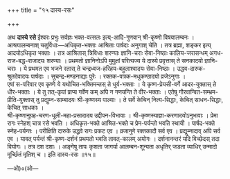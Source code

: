 +++
title = "१५ दास्य-रसः"

+++

अथ **दास्ये रसे** ईश्वरः प्रभुः सर्वज्ञः भक्त-वत्सलः इत्य्-आदि-गुणवान् श्री-कृष्णो विषयालम्बनः । आश्रयालम्बनाश् चतुर्विधाः—अधिकृत-भक्ताः आश्रिताः पार्षदाः अनुगाश् चेति । तत्र ब्रह्मा, शङ्कर इत्य् आदयोऽधिकृत भक्ताः । तत्र आश्रितास् त्रिविधाः शरण्याः ज्ञानि-चराः सेवा-निष्ठाः कालिय-जरासन्धम् अगध-राज-बद्ध-राजादयः शरण्याः । प्रथमतो ज्ञानिनोऽपि मुमुक्षां परित्यज्य ये दास्ये प्रवृत्तास् ते सनकादयो ज्ञानि-चराः । ये प्रथमत एव भजने रतास् ते चन्द्रध्वज-हरिहय-बहुलाश्वादयः सेवा-निष्ठाः । उद्धव-दारुक-श्रुतदेवादयः पार्षदाः । सुचन्द्र-मण्डनाद्याः पुरेः । रक्तक-पत्रक-मधुकण्ठादयो व्रजेऽनुगाः ।  
एषां स-परिवार एव कृष्णे ये यथोचित-भक्तिमन्तस् ते धुर्य-भक्ताः । ये कृष्ण-प्रेयसी-वर्गे आदर-युक्तास् ते धीर-भक्ताः । ये तु तत्-कृपां प्राप्य गर्वेण कम् अपि न गणयन्ति ते वीर-भक्ताः । एतेषु गौरवान्वित-सम्भ्रम-प्रीति-युक्तास् तु प्रद्युम्न-साम्बादयः श्री-कृष्णस्य पाल्याः । ते सर्वे केचिन् नित्य-सिद्धाः, केचित् साधन-सिद्धाः, केचित् साधकाः ।  
श्री-कृष्णानुग्रह-चरण-धूली-महा-प्रसादादय उद्दीपन-विभावाः । श्री-कृष्णस्याज्ञा-करणादयोऽनुभावाः । प्रेमा रागः स्नेहश् चात्र रसे भवति । अधिकृत-भक्ते आश्रित-भक्ते च प्रेम-पर्यन्तो भवति स्थायी । पार्षद-भक्ते स्नेह-पर्यन्तः । परीक्षिति दारुके उद्धवे रागः प्रकट एव । व्रजानुगे रक्तकादौ सर्व एव । प्रद्युम्नादाव् अपि सर्व एव । यावत् पर्यन्तं श्री-कृष्ण-दर्शनं प्रथमतो भवति तावत्-कालम् अयोगः । दर्शनानन्तरं यदि विच्छेदस् तदा वियोगः । तत्र दश दशाः । अङ्गेषु तापः कृशता जागर्या आलम्बन-शून्यता अधृतिर् जडता व्याधिर् उन्मादो मूर्च्छितं मृतिश् च । इति दास्य-रसः ॥१५॥

—ओ)०(ओ—
